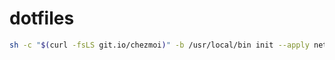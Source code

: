 # dotfiles

```bash
sh -c "$(curl -fsLS git.io/chezmoi)" -b /usr/local/bin init --apply nettleton
```
